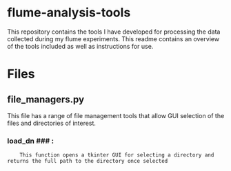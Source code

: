 # flume-analysis-tools
This repository contains the tools I have developed for processing the data collected during my flume experiments. This readme contains an overview of the tools included as well as instructions for use. 

# Files
## file_managers.py 
This file has a range of file management tools that allow GUI selection of the files and directories of interest.

### load_dn ### : 
        This function opens a tkinter GUI for selecting a directory and returns the full path to the directory once selected